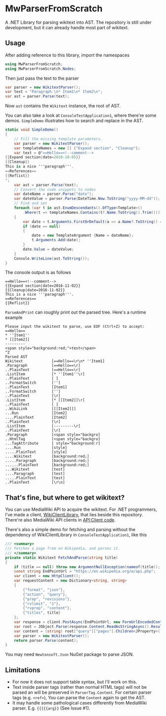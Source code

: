 # MwParserFromScratch

A .NET Library for parsing wikitext into AST. The repository is still under development, but it can already handle most part of wikitext.

## Usage

After adding reference to this library, import the namespaces

```c#
using MwParserFromScratch;
using MwParserFromScratch.Nodes;
```

Then just pass the text to the parser

```c#
var parser = new WikitextParser();
var text = "Paragraph.\n* Item1\n* Item2\n";
var ast = parser.Parse(text);
```

Now `ast` contains the `Wikitext` instance, the root of AST.

You can also take a look at `ConsoleTestApplication1`, where there're some demos. `SimpleDemo` illustrates how to search and replace in the AST.

```c#
static void SimpleDemo()
{
    // Fill the missing template parameters.
    var parser = new WikitextParser();
    var templateNames = new [] {"Expand section", "Cleanup"};
    var text = @"==Hello==<!--comment-->
{{Expand section|date=2010-10-05}}
{{Cleanup}}
This is a nice '''paragraph'''.
==References==
{{Reflist}}
";
    var ast = parser.Parse(text);
    // Convert the code snippets to nodes
    var dateName = parser.Parse("date");
    var dateValue = parser.Parse(DateTime.Now.ToString("yyyy-MM-dd"));
    // Find and set
    foreach (var t in ast.EnumDescendants().OfType<Template>()
        .Where(t => templateNames.Contains(t?.Name.ToString().Trim())))
    {
        var date = t.Arguments.FirstOrDefault(a => a.Name?.ToString() == "date");
        if (date == null)
        {
            date = new TemplateArgument {Name = dateName};
            t.Arguments.Add(date);
        }
        date.Value = dateValue;
    }
    Console.WriteLine(ast.ToString());
}
```

The console output is as follows

```wiki
==Hello==<!--comment-->
{{Expand section|date=2016-11-02}}
{{Cleanup|date=2016-11-02}}
This is a nice '''paragraph'''.
==References==
{{Reflist}}
```

`ParseAndPrint` can roughly print out the parsed tree. Here's a runtime example

```
Please input the wikitext to parse, use EOF (Ctrl+Z) to accept:
==Hello==
* ''Item1''
* [[Item2]]
---------
<span style="background:red;">test</span>
^Z
Parsed AST
Wikitext             [==Hello==\r\n* ''Item1]
.Paragraph           [==Hello==\r]
..PlainText          [==Hello==\r]
.ListItem            [* ''Item1''\r]
..PlainText          [ ]
..FormatSwitch       ['']
..PlainText          [Item1]
..FormatSwitch       ['']
..PlainText          [\r]
.ListItem            [* [[Item2]]\r]
..PlainText          [ ]
..WikiLink           [[[Item2]]]
...Run               [Item2]
....PlainText        [Item2]
..PlainText          [\r]
.ListItem            [---------\r]
..PlainText          [\r]
.Paragraph           [<span style="backgro]
..HtmlTag            [<span style="backgro]
...TagAttribute      [ style="background:r]
....Run              [style]
.....PlainText       [style]
....Wikitext         [background:red;]
.....Paragraph       [background:red;]
......PlainText      [background:red;]
...Wikitext          [test]
....Paragraph        [test]
.....PlainText       [test]
..PlainText          [\r\n]
```

## That's fine, but where to get wikitext?

You can use MediaWiki API to acquire the wikitext. For .NET programmers, I've made a client, [WikiClientLibrary](https://github.com/CXuesong/WikiClientLibrary), that lies beside this repository. There're also MediaWiki API clients in [API:Client code](https://www.mediawiki.org/wiki/API:Client_code).

There's also a simple demo for fetching and parsing without the dependency of WikiClientLibrary in `ConsoleTestApplication1`, like this

```c#
/// <summary>
/// Fetches a page from en Wikipedia, and parses it.
/// </summary>
private static Wikitext FetchAndParse(string title)
{
    if (title == null) throw new ArgumentNullException(nameof(title));
    const string EndPointUrl = "https://en.wikipedia.org/w/api.php";
    var client = new HttpClient();
    var requestContent = new Dictionary<string, string>
    {
        {"format", "json"},
        {"action", "query"},
        {"prop", "revisions"},
        {"rvlimit", "1"},
        {"rvprop", "content"},
        {"titles", title}
    };
    var response = client.PostAsync(EndPointUrl, new FormUrlEncodedContent(requestContent)).Result;
    var root = JObject.Parse(response.Content.ReadAsStringAsync().Result);
    var content = (string) root["query"]["pages"].Children<JProperty>().First().Value["revisions"][0]["*"];
    var parser = new WikitextParser();
    return parser.Parse(content);
}
```

You may need `Newtonsoft.Json` NuGet package to parse JSON.

## Limitations

*   For now it does not support table syntax, but I'll work on this.
*   Text inside parser tags (rather than normal HTML tags) will not be parsed an will be preserved in `ParserTag.Content`. For certain parser tags (e.g. `<ref>`), You can parse the `Content` again to get the AST.
*   It may handle some pathological cases differently from MediaWiki parser. E.g. `{{{{{arg}}` (See Issue #1).

